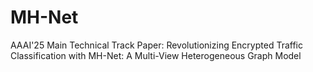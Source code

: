 # MH-Net
AAAI'25 Main Technical Track Paper: Revolutionizing Encrypted Traffic Classification with MH-Net: A Multi-View Heterogeneous Graph Model
